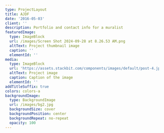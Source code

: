 ```yaml
---
type: ProjectLayout
title: AJDF
date: '2016-05-03'
client: ''
description: Portfolio and contact info for a muralist
featuredImage:
  type: ImageBlock
  url: /images/Screen Shot 2024-09-28 at 8.26.53 AM.png
  altText: Project thumbnail image
  caption: ''
  elementId: ''
media:
  type: ImageBlock
  url: 'https://assets.stackbit.com/components/images/default/post-4.jpeg'
  altText: Project image
  caption: Caption of the image
  elementId: ''
addTitleSuffix: true
colors: colors-a
backgroundImage:
  type: BackgroundImage
  url: /images/bg2.jpg
  backgroundSize: cover
  backgroundPosition: center
  backgroundRepeat: no-repeat
  opacity: 100
---
```

